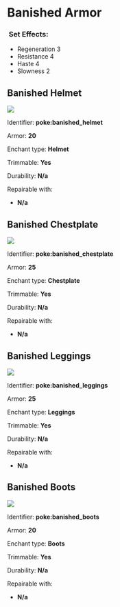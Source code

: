 # Banished Armor

### <img src="https://github.com/user-attachments/assets/53329be8-f7e5-4c01-b7e4-a27b567c7998" alt="" data-size="line"> Set Effects:

* Regeneration 3
* Resistance 4
* Haste 4
* Slowness 2

## Banished Helmet

![](https://github.com/ItsMePok/PFE/assets/136857747/c52c4658-fef7-42e1-9fef-1e0c7ca7c4c3)

Identifier: **poke:banished\_helmet**

Armor: **20**

Enchant type: **Helmet**

Trimmable: **Yes**

Durability: **N/a**

Repairable with:

* **N/a**

## Banished Chestplate

![](https://github.com/ItsMePok/PFE/assets/136857747/3e9992f9-6fde-409b-ba47-5dc392cbee05)

Identifier: **poke:banished\_chestplate**

Armor: **25**

Enchant type: **Chestplate**

Trimmable: **Yes**

Durability: **N/a**

Repairable with:

* **N/a**

## Banished Leggings

![](https://github.com/ItsMePok/PFE/assets/136857747/b7ff4465-e0c3-4aa5-9e8f-10005a987fb6)

Identifier: **poke:banished\_leggings**

Armor: **25**

Enchant type: **Leggings**

Trimmable: **Yes**

Durability: **N/a**

Repairable with:

* **N/a**

## Banished Boots

![](https://github.com/ItsMePok/PFE/assets/136857747/209242fd-92db-4ba4-8d05-0a856cef2fb6)

Identifier: **poke:banished\_boots**

Armor: **20**

Enchant type: **Boots**

Trimmable: **Yes**

Durability: **N/a**

Repairable with:

* **N/a**
